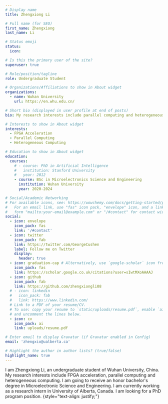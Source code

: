 ```yaml
---
# Display name
title: Zhengxiong Li

# Full name (for SEO)
first_name: Zhengxiong
last_name: Li

# Status emoji
status:
  icon:

# Is this the primary user of the site?
superuser: true

# Role/position/tagline
role: Undergraduate Student

# Organizations/Affiliations to show in About widget
organizations:
  - name: Wuhan University
    url: https://en.whu.edu.cn/

# Short bio (displayed in user profile at end of posts)
bio: My research interests include parallel computing and heterogeneous computing.

# Interests to show in About widget
interests:
  - FPGA Acceleration
  - Parallel Computing
  - Heterogeneous Computing

# Education to show in About widget
education:
  courses:
    # - course: PhD in Artificial Intelligence
    #   institution: Stanford University
    #   year: 2012
    - course: BSc in Microelectronics Science and Engineering
      institution: Wuhan University
      year: 2020-2024

# Social/Academic Networking
# For available icons, see: https://wowchemy.com/docs/getting-started/page-builder/#icons
#   For an email link, use "fas" icon pack, "envelope" icon, and a link in the
#   form "mailto:your-email@example.com" or "/#contact" for contact widget.
social:
  - icon: envelope
    icon_pack: fas
    link: '/#contact'
  - icon: twitter
    icon_pack: fab
    link: https://twitter.com/GeorgeCushen
    label: Follow me on Twitter
    display:
      header: true
  - icon: graduation-cap # Alternatively, use `google-scholar` icon from `ai` icon pack
    icon_pack: fas
    link: https://scholar.google.co.uk/citations?user=sIwtMXoAAAAJ
  - icon: github
    icon_pack: fab
    link: https://github.com/zhengxiongli08
  # - icon: linkedin
  #   icon_pack: fab
  #   link: https://www.linkedin.com/
  # Link to a PDF of your resume/CV.
  # To use: copy your resume to `static/uploads/resume.pdf`, enable `ai` icons in `params.yaml`,
  # and uncomment the lines below.
  - icon: cv
    icon_pack: ai
    link: uploads/resume.pdf

# Enter email to display Gravatar (if Gravatar enabled in Config)
email: 'zhengxio@ualberta.ca'

# Highlight the author in author lists? (true/false)
highlight_name: true
---
```


I am Zhengxiong Li, an undergraduate student of Wuhan University, China. My research interests include FPGA acceleration, parallel 
computing and heterogeneous computing. I am going to receive an honor bachelor's degree in Microelectronic Science and Engineering. I am currently working as a research intern in University of Alberta, Canada. I am looking for a PhD program position. 
{style="text-align: justify;"}
